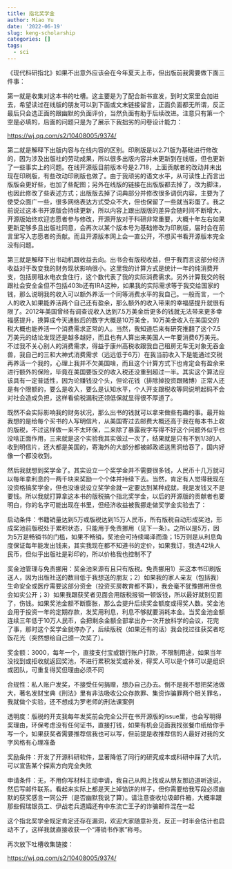 ```yaml
---
title: 指北奖学金
author: Miao Yu
date: '2022-06-19'
slug: keng-scholarship
categories: []
tags:
  - sci
---
```

《现代科研指北》如果不出意外应该会在今年夏天上市，但出版前我需要做下面三件事：

第一就是收集对这本书的吐槽。这主要是为了配合新书宣发，到时文案里会加进去，希望读过在线版的朋友可以到下面或文末链接留言，正面负面都无所谓，反正最后只会选正面的跟幽默的负面评价，当然负面有助于后续改进。注意只有第一个空是必填的，后面的问题只是为了展示下我拙劣的问卷设计能力：

<https://wj.qq.com/s2/10408005/9374/>

第二就是解释下出版内容与在线内容的区别。印刷版是以2.71版为基础进行修改的，因为涉及出版社的劳动成果，所以很多出版内容并未更新到在线版，但也更新了一些事实上的问题。在线开源版目前版本号是2.718，上面贡献者的改动并未出现在印刷版，有些改动印刷版也做了。由于我顽劣的语文水平，从可读性上而言出版版会更好些，也加了些配图；另外在线版的链接在出版版都去掉了，改为脚注，也因此修改了些表述方式；出版版去掉了词典部分并修改很多调侃内容，主要为了使受众面广一些，很多网络表达方式受众不大，但也保留了一些就当彩蛋了。我之前说过这本书开源版会持续更新，所以内容上跟出版版的差异会随时间不断增大，开源版始终欢迎志愿者参与修改，开源开放对于科研非常重要，大概十年左右如果更新足够多且出版社同意，会再次以某个版本号为基础修改为印刷版，届时会在前言里写入志愿者的贡献。而且开源版本网上会一直公开，不想买书看开源版本完全没有问题。

第三就是解释下出书动机跟收益去向。出书会有版税收益，但于我而言这部分经济收益对于改变我的财务现状影响很小。这里我的计算方式是统计一年的纯消费开支，包括房租水电衣食住行，这个数代表了我的实际消费需求。另外计算我交的税跟社会安全金但不包括403b还有IRA这种，如果我的实际需求等于我交给国家的钱，那么说明我的收入可以额外养活一个同等消费水平的我自己。一般而言，一个人的收入如果能养活两个自己还有盈余，那么额外的收入带来的幸福感提升就很有限了。2012年美国曾经有调查说收入达到7.5万美金后更多的钱就无法带来更多幸福感提升，换算成今天通胀后的数字大概是10万美金，10万美金收入在美国交的税大概也能养活一个消费需求正常的人。当然，我知道后来有研究推翻了这个7.5万美元的结论发现还是越多越好，而且也有人算出来美国人一年要消费6万美元。不过我不关心别人的消费需求，得益于康州高税收跟我自己租房无车无对象无吞金兽，我自己的三和大神式消费需求（远远低于6万）在我当前收入下是能通过交税再养活一个我的，心理上我并不欠美国啥，而且这个计算方式下也肯定会有盈余来进行额外的保险，毕竟在美国要饭交的收入税还没重到超过一半。其实这个算法应该具有一定普适性，因为论赚钱没个头，但论花钱（排除掉投资跟赌博）正常人还是有个限额的，要么是收入，要么是认知水平，个人开支跟税收等同说明起码不会对社会造成负担，这样看偷税漏税还领低保就显得很不厚道了。

既然不会实际影响我的财务状况，那么出书的钱就可以拿来做些有趣的事。最开始我想的是给每个买书的人写明信片，从美国寄过去邮费大概还高于我在每本书上收的版税，不过这样做一来不太环保，二来除了暴露我字写得不好这个问题外似乎也没啥正面作用，三来就是这个实验我其实做过一次了，结果就是只有不到1/3的人收到明信片，还大都是美国的，寄海外的大部分都被邮政递送黑洞给吞了，国内好像一个都没收到。

然后我就想到奖学金了。其实设立一个奖学金并不需要很多钱，人民币十几万就可以每年拿利息的一两千块来奖励一个个体并持续下去。当然，肯定有人觉得我现在没资格搞奖学金，但也没谁说设立奖学金就一定要达到某种成就，我是发钱又不是要钱。所以我就打算拿这本书的版税搞个指北奖学金，以后的开源版的贡献者也要明白，你的名字可能出现在书里，但经济收益被我挪走做奖学金实验去了：

启动条件：书籍销量达到5万或版税达到15万人民币，所有版税自动形成奖池，形成奖池前版税处于累积状态，只能用于免责挪用（见下一条）。之所以是5万，因为5万是畅销书的门槛，如果不畅销，奖池会可持续竭泽而渔；15万则是从利息角度保证每年能发出钱来，其实我现在都不知道书的定价，如果我订，我选42块人民币，但似乎出版社是彩印的，所以价格我也控制不了

奖金池管理与免责挪用：奖金池来源有且只有版税。免责挪用1）买这本书印刷版送人，因为出版社送的数目低于我想送的朋友；2）如果我的家人亲友（包括我）生命安全或医疗需要这部分资金（投资买房教育都不算），我会毫不犹豫挪用但也会如实公开；3）如果我跟获奖者见面会用版税报销一顿饭钱，所以最好就别见面了，伤钱。如果奖池金额不断膨胀，那么会提升后续奖金额度或得奖人数。奖金池会用于投资一年的定期存款，发奖用利息，利息不够就要消耗本金。当奖金池金额连续三年低于10万人民币，会把剩余金额全部拿出办一次开放科学的会议，花完了事，那时这个奖学金就停办了，后续版税（如果还有的话）我会找过往获奖者吃饭花光（突然想给自己颁一次奖了）。

奖金额：3000，每年一个，直接支付宝或银行账户打款，不限制用途，如果当年没找到或拒收就返回奖池，不进行累积发奖或补发，得奖人可以是个体可以是组织或团队，可重复得奖但理由必须不同

合规性：私人账户发奖，不接受任何捐赠，想办自己办去。倒不是我不想把奖池做大，著名发财宝典《刑法》里有非法吸收公众存款罪、集资诈骗罪两个相关罪名，我就做个实验，还不想成为罗老师的刑法课案例

透明度：版税的开支我每年发奖前会完全公开在书开源版的issue里，也会写明得奖理由，环保考虑没有任何证书，直接打钱，如果有机会见面我找张餐巾纸给你手写一个，如果获奖者需要推荐信我也可以写，但前提是收推荐信的人最好对我的文字风格有心理准备

奖励条件：开发了开源科研软件，显著降低了同行的研究成本或科研中踩了大坑，可以宣告某个探索方向完全失败

申请条件：无，不用你写材料主动申请，我自己从网上找或从朋友那边道听途说，然后写邮件联系。看起来实际上都是天上掉馅饼的样子，但你需要给我写段必须幽默的获奖感言一同公开（是否幽默我说了算）。请注意查收垃圾邮件箱，大概率跟那些假瑞银员工、伊战老兵遗孀还有中东流亡王子的诈骗邮件混在一起

这个指北奖学金规定肯定还存在漏洞，欢迎大家随意补充，反正一时半会估计也启动不了，这样我就直接收获一个“滞销书作家”称号。

再次放下吐槽收集链接：

<https://wj.qq.com/s2/10408005/9374/>
